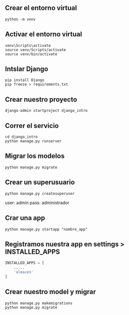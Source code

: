 ## Crear el entorno virtual
```
python -m venv
```

## Activar el entorno virtual
```
venv\Scripts\activate
source venv/Scripts/activate
source venv/bin/activate
```

## Intslar Django
```
pip install Django
pip freeze > requirements.txt
```

## Crear nuestro proyecto
```
django-admin startproject django_intro
```

## Correr el servicio
```
cd django_intro
python manage.py runserver
```

## Migrar los modelos
```
python manage.py migrate
```

## Crear un superusuario
```
python manage.py createsuperuser
```
user: admin
pass: administrador

## Crar una app
```
python manage.py startapp "nombre_app"
```

## Registramos nuestra app en settings > INSTALLED_APPS 

```python
INSTALLED_APPS = [
    .....
    'almacen'
]
```

## Crear nuestro model y migrar
```
python manage.py makemigrations
python manage.py migrate
```